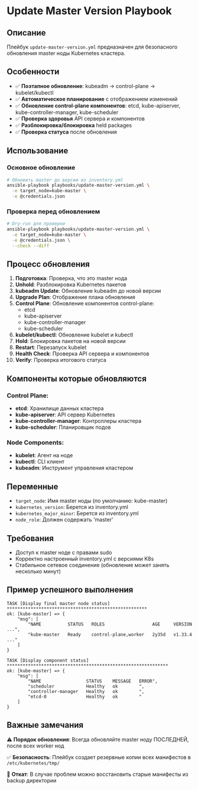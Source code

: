 # Update Master Version Playbook

## Описание
Плейбук `update-master-version.yml` предназначен для безопасного обновления master ноды Kubernetes кластера.

## Особенности
- ✅ **Поэтапное обновление**: kubeadm → control-plane → kubelet/kubectl
- ✅ **Автоматическое планирование** с отображением изменений
- ✅ **Обновление control-plane компонентов**: etcd, kube-apiserver, kube-controller-manager, kube-scheduler
- ✅ **Проверка здоровья** API сервера и компонентов
- ✅ **Разблокировка/блокировка** held packages
- ✅ **Проверка статуса** после обновления

## Использование

### Основное обновление
```bash
# Обновить master до версии из inventory.yml
ansible-playbook playbooks/update-master-version.yml \
  -e target_node=kube-master \
  -e @credentials.json
```

### Проверка перед обновлением
```bash
# Dry-run для проверки
ansible-playbook playbooks/update-master-version.yml \
  -e target_node=kube-master \
  -e @credentials.json \
  --check --diff
```

## Процесс обновления

1. **Подготовка**: Проверка, что это master нода
2. **Unhold**: Разблокировка Kubernetes пакетов
3. **kubeadm Update**: Обновление kubeadm до новой версии
4. **Upgrade Plan**: Отображение плана обновления
5. **Control Plane**: Обновление компонентов control-plane:
   - etcd
   - kube-apiserver
   - kube-controller-manager
   - kube-scheduler
6. **kubelet/kubectl**: Обновление kubelet и kubectl
7. **Hold**: Блокировка пакетов на новой версии
8. **Restart**: Перезапуск kubelet
9. **Health Check**: Проверка API сервера и компонентов
10. **Verify**: Проверка итогового статуса

## Компоненты которые обновляются

### Control Plane:
- **etcd**: Хранилище данных кластера
- **kube-apiserver**: API сервер Kubernetes
- **kube-controller-manager**: Контроллеры кластера
- **kube-scheduler**: Планировщик подов

### Node Components:
- **kubelet**: Агент на ноде
- **kubectl**: CLI клиент
- **kubeadm**: Инструмент управления кластером

## Переменные

- `target_node`: Имя master ноды (по умолчанию: kube-master)
- `kubernetes_version`: Берется из inventory.yml
- `kubernetes_major_minor`: Берется из inventory.yml
- `node_role`: Должен содержать 'master'

## Требования

- Доступ к master ноде с правами sudo
- Корректно настроенный inventory.yml с версиями K8s
- Стабильное сетевое соединение (обновление может занять несколько минут)

## Пример успешного выполнения

```
TASK [Display final master node status] *****************************************************
ok: [kube-master] => {
    "msg": [
        "NAME          STATUS   ROLES                  AGE     VERSION   ...",
        "kube-master   Ready    control-plane,worker   2y35d   v1.33.4   ..."
    ]
}

TASK [Display component status] *************************************************************
ok: [kube-master] => {
    "msg": [
        "NAME                 STATUS    MESSAGE   ERROR",
        "scheduler            Healthy   ok        ",
        "controller-manager   Healthy   ok        ",
        "etcd-0               Healthy   ok        "
    ]
}
```

## Важные замечания

⚠️ **Порядок обновления**: Всегда обновляйте master ноду ПОСЛЕДНЕЙ, после всех worker нод

✅ **Безопасность**: Плейбук создает резервные копии всех манифестов в `/etc/kubernetes/tmp/`

🔄 **Откат**: В случае проблем можно восстановить старые манифесты из backup директории
